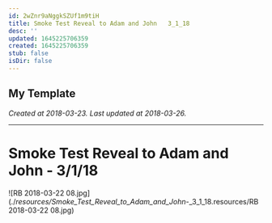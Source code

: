 ```yaml
---
id: 2wZnr9aNggkSZUf1m9tiH
title: Smoke Test Reveal to Adam and John   3_1_18
desc: ''
updated: 1645225706359
created: 1645225706359
stub: false
isDir: false
---
```

My Template
---

_Created at 2018-03-23._
_Last updated at 2018-03-26._




---

# Smoke Test Reveal to Adam and John - 3/1/18


![RB 2018-03-22 08.jpg](./_resources/Smoke_Test_Reveal_to_Adam_and_John_-_3_1_18.resources/RB 2018-03-22 08.jpg)

